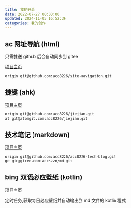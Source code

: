 ```yaml
---
title: 我的开源
date: 2022-07-27 00:00:00
updated: 2024-11-05 16:52:36
categories: 我的创作
---
```


## ac 网址导航 (html)

只需推送 github 后会自动同步到 gitee

[项目主页](https://github.com/acc8226/site-navigation)

```sh
origin git@github.com:acc8226/site-navigation.git
```

## 捷键 (ahk)

[项目主页](https://gitcode.com/acc8226/jiejian/overview)

```sh
origin git@github.com:acc8226/jiejian.git
at git@atomgit.com:acc8226/jiejian.git
```

<!-- more -->

## 技术笔记 (markdown)

[项目主页](https://github.com/acc8226/acc8226-tech-blog)

```sh
origin git@github.com:acc8226/acc8226-tech-blog.git
ge git@gitee.com:acc8226/md.git
```

## bing 双语必应壁纸 (kotlin)

[项目主页](https://gitee.com/acc8226/bing-wallpaper-kotlin)

定时任务,获取每日必应壁纸并自动输出到 md 文件的 kotlin 程式
